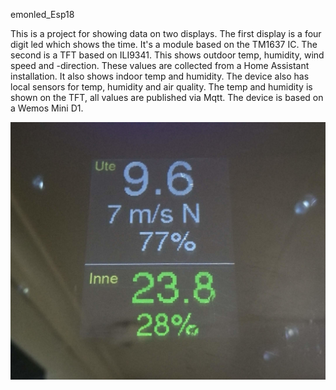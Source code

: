 emonled_Esp18

This is a project for showing data on two displays. The first display is a four digit led which shows the time. It's a module based on the TM1637 IC. 
The second is a TFT based on ILI9341. This shows outdoor temp, humidity, wind speed and -direction. These values are collected from a Home Assistant installation.
It also shows indoor temp and humidity. 
The device also has local sensors for temp, humidity and air quality. The temp and humidity is shown on the TFT, all values are published via Mqtt. 
The device is based on a Wemos Mini D1. 


![Alt text](IMG_20190509_124258.jpg?raw=true "emonled_Esp18")
